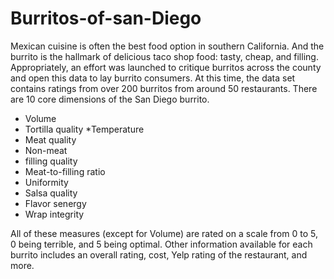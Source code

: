 # Burritos-of-san-Diego
Mexican cuisine is often the best food option in southern California. And the burrito is the hallmark of delicious taco shop food: tasty, cheap, and filling. Appropriately, an effort was launched to critique burritos across the county and open this data to lay burrito consumers. At this time, the data set contains ratings from over 200 burritos from around 50 restaurants. 
There are 10 core dimensions of the San Diego burrito.  
- Volume 
- Tortilla quality 
*Temperature 
- Meat quality 
- Non-meat 
- filling quality 
- Meat-to-filling ratio 
- Uniformity 
- Salsa quality 
- Flavor senergy 
- Wrap integrity
 
All of these measures (except for Volume) are rated on a scale from 0 to 5, 0 being terrible, and 5 being optimal. Other information available for each burrito includes an overall rating, cost, Yelp rating of the restaurant, and more.
